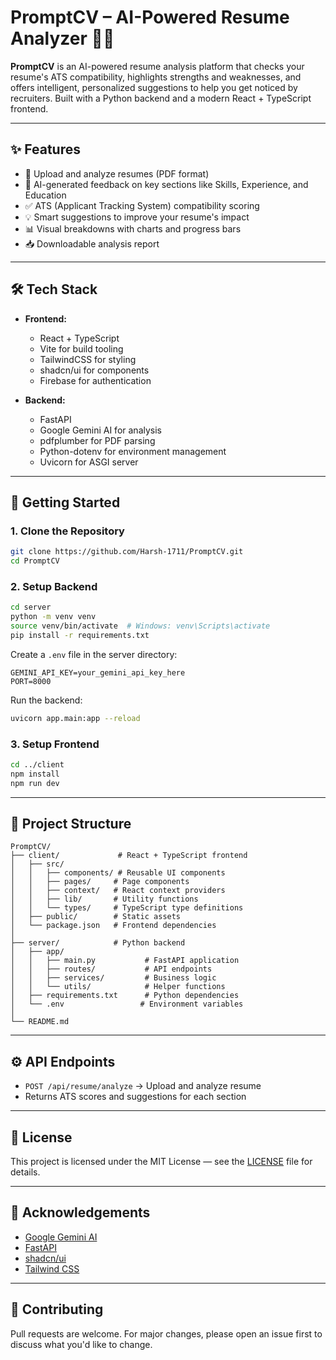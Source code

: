 # PromptCV – AI-Powered Resume Analyzer 🤖📄

**PromptCV** is an AI-powered resume analysis platform that checks your resume's ATS compatibility, highlights strengths and weaknesses, and offers intelligent, personalized suggestions to help you get noticed by recruiters. Built with a Python backend and a modern React + TypeScript frontend.

---

## ✨ Features

- 📄 Upload and analyze resumes (PDF format)
- 🧠 AI-generated feedback on key sections like Skills, Experience, and Education
- ✅ ATS (Applicant Tracking System) compatibility scoring
- 💡 Smart suggestions to improve your resume's impact
- 📊 Visual breakdowns with charts and progress bars
- 📥 Downloadable analysis report

---

## 🛠️ Tech Stack

- **Frontend:**
  - React + TypeScript
  - Vite for build tooling
  - TailwindCSS for styling
  - shadcn/ui for components
  - Firebase for authentication

- **Backend:**
  - FastAPI
  - Google Gemini AI for analysis
  - pdfplumber for PDF parsing
  - Python-dotenv for environment management
  - Uvicorn for ASGI server

---

## 🚀 Getting Started

### 1. Clone the Repository

```bash
git clone https://github.com/Harsh-1711/PromptCV.git
cd PromptCV
```

### 2. Setup Backend

```bash
cd server
python -m venv venv
source venv/bin/activate  # Windows: venv\Scripts\activate
pip install -r requirements.txt
```

Create a `.env` file in the server directory:
```env
GEMINI_API_KEY=your_gemini_api_key_here
PORT=8000
```

Run the backend:
```bash
uvicorn app.main:app --reload
```

### 3. Setup Frontend

```bash
cd ../client
npm install
npm run dev
```

---

## 📂 Project Structure

```
PromptCV/
├── client/             # React + TypeScript frontend
│   ├── src/
│   │   ├── components/ # Reusable UI components
│   │   ├── pages/     # Page components
│   │   ├── context/   # React context providers
│   │   ├── lib/       # Utility functions
│   │   └── types/     # TypeScript type definitions
│   ├── public/        # Static assets
│   └── package.json   # Frontend dependencies
│
├── server/            # Python backend
│   ├── app/
│   │   ├── main.py           # FastAPI application
│   │   ├── routes/           # API endpoints
│   │   ├── services/         # Business logic
│   │   └── utils/            # Helper functions
│   ├── requirements.txt      # Python dependencies
│   └── .env                 # Environment variables
│
└── README.md
```

---

## ⚙️ API Endpoints

- `POST /api/resume/analyze` → Upload and analyze resume
- Returns ATS scores and suggestions for each section

---

## 📜 License

This project is licensed under the MIT License — see the [LICENSE](./LICENSE) file for details.

---

## 🙌 Acknowledgements

- [Google Gemini AI](https://deepmind.google/technologies/gemini/)
- [FastAPI](https://fastapi.tiangolo.com/)
- [shadcn/ui](https://ui.shadcn.com/)
- [Tailwind CSS](https://tailwindcss.com/)

---

## 🤝 Contributing

Pull requests are welcome. For major changes, please open an issue first to discuss what you'd like to change.
